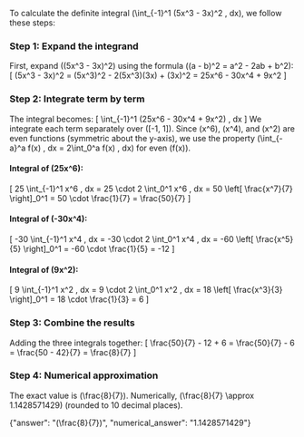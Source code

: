 

To calculate the definite integral \(\int_{-1}^1 (5x^3 - 3x)^2 \, dx\), we follow these steps:

### Step 1: Expand the integrand
First, expand \((5x^3 - 3x)^2\) using the formula \((a - b)^2 = a^2 - 2ab + b^2\):
\[
(5x^3 - 3x)^2 = (5x^3)^2 - 2(5x^3)(3x) + (3x)^2 = 25x^6 - 30x^4 + 9x^2
\]

### Step 2: Integrate term by term
The integral becomes:
\[
\int_{-1}^1 (25x^6 - 30x^4 + 9x^2) \, dx
\]
We integrate each term separately over \([-1, 1]\). Since \(x^6\), \(x^4\), and \(x^2\) are even functions (symmetric about the y-axis), we use the property \(\int_{-a}^a f(x) \, dx = 2\int_0^a f(x) \, dx\) for even \(f(x)\).

#### Integral of \(25x^6\):
\[
25 \int_{-1}^1 x^6 \, dx = 25 \cdot 2 \int_0^1 x^6 \, dx = 50 \left[ \frac{x^7}{7} \right]_0^1 = 50 \cdot \frac{1}{7} = \frac{50}{7}
\]

#### Integral of \(-30x^4\):
\[
-30 \int_{-1}^1 x^4 \, dx = -30 \cdot 2 \int_0^1 x^4 \, dx = -60 \left[ \frac{x^5}{5} \right]_0^1 = -60 \cdot \frac{1}{5} = -12
\]

#### Integral of \(9x^2\):
\[
9 \int_{-1}^1 x^2 \, dx = 9 \cdot 2 \int_0^1 x^2 \, dx = 18 \left[ \frac{x^3}{3} \right]_0^1 = 18 \cdot \frac{1}{3} = 6
\]

### Step 3: Combine the results
Adding the three integrals together:
\[
\frac{50}{7} - 12 + 6 = \frac{50}{7} - 6 = \frac{50 - 42}{7} = \frac{8}{7}
\]

### Step 4: Numerical approximation
The exact value is \(\frac{8}{7}\). Numerically, \(\frac{8}{7} \approx 1.1428571429\) (rounded to 10 decimal places).

{"answer": "\(\frac{8}{7}\)", "numerical_answer": "1.1428571429"}